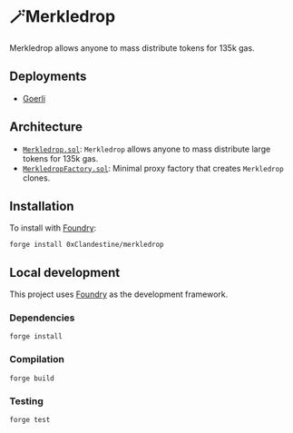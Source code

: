# 🪄Merkledrop

Merkledrop allows anyone to mass distribute tokens for 135k gas.

## Deployments

-  [Goerli](https://goerli.etherscan.io/address/0x240009354c9302776970918eBD0677bCe3B43F4A)

## Architecture

-   [`Merkledrop.sol`](src/Merkledrop.sol): `Merkledrop` allows anyone to mass distribute large tokens for 135k gas.
-   [`MerkledropFactory.sol`](src/MerkledropFactory.sol): Minimal proxy factory that creates `Merkledrop` clones.

## Installation

To install with [Foundry](https://github.com/gakonst/foundry):

```
forge install 0xClandestine/merkledrop
```

## Local development

This project uses [Foundry](https://github.com/gakonst/foundry) as the development framework.

### Dependencies

```
forge install
```

### Compilation

```
forge build
```

### Testing

```
forge test
```
